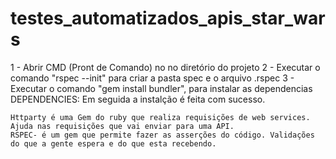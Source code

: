 # testes_automatizados_apis_star_wars

1 - Abrir CMD (Pront de Comando) no no diretório do projeto
2 - Executar o comando "rspec --init" para criar a pasta spec e o arquivo .rspec
3 - Executar o comando "gem install bundler", para instalar as dependencias
    DEPENDENCIES: Em seguida a instalção é feita com sucesso.
    
    Httparty é uma Gem do ruby que realiza requisições de web services. Ajuda nas requisições que vai enviar para uma API. 
    RSPEC- é um gem que permite fazer as asserções do código. Validações do que a gente espera e do que esta recebendo.
    
    
